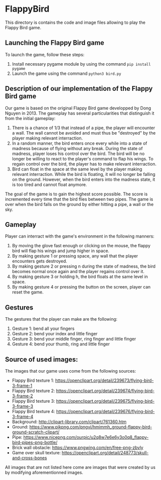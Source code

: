 # FlappyBird
This directory is contains the code and image files allowing to play the Flappy Bird game.

## Launching the Flappy Bird game
To launch the game, follow these steps:

1. Install necessary pygame module by using the command ```pip install pygame```
2. Launch the game using the command ```python3 bird.py```

## Description of our implementation of the Flappy Bird game
Our game is based on the original Flappy Bird game developped by Dong Nguyen in 2013. The gameplay has several particularities that distinguish it from the initial gameplay:
1. There is a chance of 1/3 that instead of a pipe, the player will encounter a wall. The wall cannot be avoided and must thus be "destroyed" by the player making relevant interraction. 
2. In a random manner, the bird enters once every while into a state of madness because of flying without any break. During the state of madness, player loses his control over the bird. The bird will be no longer be willing to react to the player's command to flap his wings. To regain control over the bird, the player has to make relevant interraction.
3. Bird can float in the space at the same level by the player making relevant interraction. While the bird is floating, it will no longer be falling on the ground. However, when the bird enters into the madness state, it is too tired and cannot float anymore.

The goal of the game is to gain the highest score possible. The score is incremented every time that the bird flies between two pipes. The game is over when the bird falls on the ground by either hitting a pipe, a wall or the sky.

## Gameplay
Player can interract with the game's environment in the following manners:
1. By moving the glove fast enough or clicking on the mouse, the flappy bird will flap his wings and jump higher in space.
2. By making gesture 1 or pressing space, any wall that the player encounters gets destroyed.
2. By making gesture 2 or pressing n during the state of madness, the bird becomes normal once again and the player regains control over it.
3. By making gesture 3 or holding h, the bird floats at the same level in space.
4. By making gesture 4 or pressing the button on the screen, player can reset the game.

## Gestures
The gestures that the player can make are the following:
1. Gesture 1: bend all your fingers
2. Gesture 2: bend your index and little finger
3. Gesture 3: bend your middle finger, ring finger and little finger
4. Gesture 4: bend your thumb, ring and little finger

## Source of used images:
The images that our game uses come from the following sources:
- Flappy Bird texture 1: https://openclipart.org/detail/239673/flying-bird-3-frame-1
- Flappy Bird texture 2: https://openclipart.org/detail/239674/flying-bird-3-frame-2
- Flappy Bird texture 3: https://openclipart.org/detail/239675/flying-bird-3-frame-3
- Flappy Bird texture 4: https://openclipart.org/detail/239676/flying-bird-3-frame-4
- Background: http://clipart-library.com/clipart/761360.htm
- Ground: https://www.pikpng.com/pngvi/hmimmh_ground-flappy-bird-ground-scratch-clipart/
- Pipe: https://www.nicepng.com/ourpic/u2q8w7e6e6y3o0q8_flappy-bird-pipes-png-bottle/
- Brick wall obstacle: https://www.pngwing.com/en/free-png-zbvly
- Game over skull texture: https://openclipart.org/detail/248773/skull-and-cross-bones

All images that are not listed here come are images that were created by us by modifying aforementionned images.
